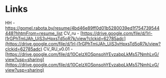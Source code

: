 # Links
HH - https://gomel.rabota.by/resume/4bd46e89ff0d01b5280039ed1f754739544448?hhtmFrom=resume_list
CV_ru - [https://drive.google.com/file/d/1rl-l1rGPhTmlJAh_UiS3vHpxsTd5oR7k/view?clckid=62785adc](https://drive.google.com/file/d/1rl-l1rGPhTmlJAh_UiS3vHpxsTd5oR7k/view?clckid=62785adc)
CV_RU_v0.01 - [https://drive.google.com/file/d/10CelzXOSpnsohYEvzabpLkMs57NmhLvG/view?usp=sharing](https://drive.google.com/file/d/10CelzXOSpnsohYEvzabpLkMs57NmhLvG/view?usp=sharing)
